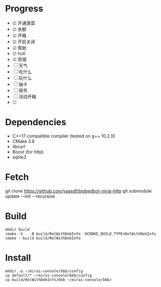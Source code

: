 # Progress
- ☑ 开通菠菜
- ☑ 余额
- ☑ 开箱
- ☑ 开启关闭
- ☑ 帮助
- ☑ !roll
- ☑ 禁烟
- ☐ 天气
- ☐ 吃什么
- ☐ 玩什么
- ☐ 抽卡
- ☐ 摇号
- ☐ 活动开箱
- ☐ 


# Dependencies
- C++17 compatible compiler (tested on g++ 10.2.0)
- CMake 3.8
- libcurl
- Boost (for http)
- sqlite3


# Fetch
git clone https://github.com/yaasdf/bigbedbot-mirai-http
git submodule update --init --recursive


# Build
```shell
mkdir build
cmake -S . -B build/RelWithDebInfo -DCMAKE_BUILD_TYPE=RelWithDebInfo
cmake --build build/RelWithDebInfo
```

# Install
```shell
mkdir -p ~/mirai-console/bbb/config
cp default/* ~/mirai-console/bbb/config
cp build/RelWithDebInfo/bbb ~/mirai-console/bbb/
```
